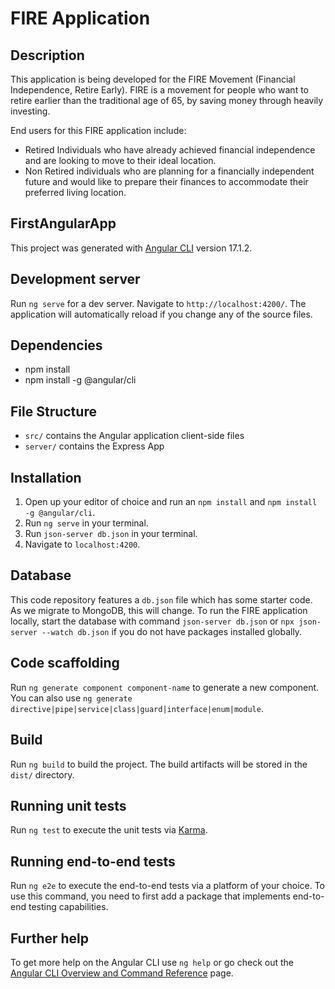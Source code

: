 # FIRE Application

## Description

This application is being developed for the FIRE Movement (Financial Independence, Retire Early). FIRE is a movement for people who want to retire earlier than the traditional age of 65, by saving money through heavily investing.

End users for this FIRE application include:
- Retired Individuals who have already achieved financial independence and are looking to move to their ideal location.
- Non Retired individuals who are planning for a financially independent future and would like to prepare their finances to accommodate their preferred living location.

## FirstAngularApp

This project was generated with [Angular CLI](https://github.com/angular/angular-cli) version 17.1.2. 

## Development server

Run `ng serve` for a dev server. Navigate to `http://localhost:4200/`. The application will automatically reload if you change any of the source files.

## Dependencies

- npm install
- npm install -g @angular/cli

## File Structure

- `src/` contains the Angular application client-side files
- `server/` contains the Express App

## Installation

1. Open up your editor of choice and run an `npm install` and `npm install -g @angular/cli`.
2. Run `ng serve` in your terminal.
3. Run `json-server db.json` in your terminal.
4. Navigate to `localhost:4200`.

## Database

This code repository features a `db.json` file which has some starter code. As we migrate to MongoDB, this will change. To run the FIRE application locally, start the database with command `json-server db.json` or `npx json-server --watch db.json` if you do not have packages installed globally.

## Code scaffolding

Run `ng generate component component-name` to generate a new component. You can also use `ng generate directive|pipe|service|class|guard|interface|enum|module`.

## Build

Run `ng build` to build the project. 
The build artifacts will be stored in the `dist/` directory.

## Running unit tests

Run `ng test` to execute the unit tests via [Karma](https://karma-runner.github.io).

## Running end-to-end tests

Run `ng e2e` to execute the end-to-end tests via a platform of your choice. To use this command, you need to first add a package that implements end-to-end testing capabilities.

## Further help

To get more help on the Angular CLI use `ng help` or go check out the [Angular CLI Overview and Command Reference](https://angular.io/cli) page.
